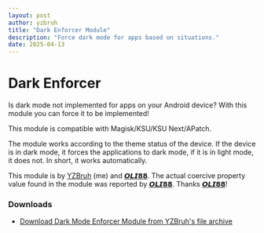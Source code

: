 ```yaml
---
layout: post
author: yzbruh
title: "Dark Enforcer Module"
description: "Force dark mode for apps based on situations."
date: 2025-04-13
---
```


# Dark Enforcer
Is dark mode not implemented for apps on your Android device? With this module you can force it to be implemented!

This module is compatible with Magisk/KSU/KSU Next/APatch.

The module works according to the theme status of the device. If the device is in dark mode, it forces the applications to dark mode, if it is in light mode, it does not. In short, it works automatically.

This module is by [YZBruh](t.me/YZBruh) (me) and [𝙊𝙇𝙄𝟴𝟴](t.me/oliplusmzr). The actual coercive property value found in the module was reported by [𝙊𝙇𝙄𝟴𝟴](t.me/oliplusmzr). Thanks [𝙊𝙇𝙄𝟴𝟴](t.me/oliplusmzr)!

### Downloads
 - [Download Dark Mode Enforcer Module from YZBruh's file archive](https://drive.google.com/file/d/1NSzUrlNCJm4sOIkvRf_tYpdQ3TxgN7s_/view?usp=drivesdk)
